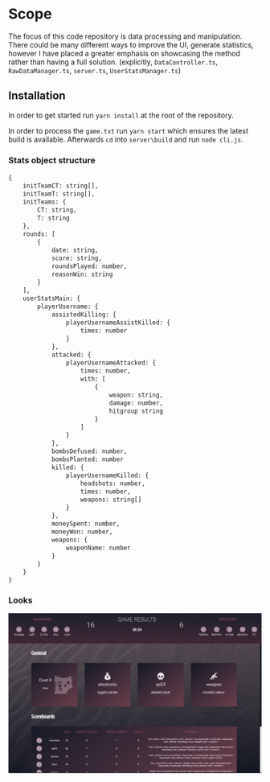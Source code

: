 # Scope

The focus of this code repository is data processing and manipulation. There could be many different ways to improve the UI, generate statistics, however I have placed a greater emphasis on showcasing the method rather than having a full solution. (explicitly, `DataController.ts`, `RawDataManager.ts`, `server.ts`, `UserStatsManager.ts`)

## Installation

In order to get started run `yarn install` at the root of the repository.

In order to process the `game.txt` run `yarn start` which ensures the latest build is available. Afterwards `cd` into `server\build` and run `node cli.js`.

### Stats object structure

```
{
    initTeamCT: string[],
    initTeamT: string[],
    initTeams: {
        CT: string, 
        T: string
    },
    rounds: [
        {
            date: string,
            score: string,
            roundsPlayed: number,
            reasonWin: string
        }
    ],
    userStatsMain: {
        playerUsername: {
            assistedKilling: {
                playerUsernameAssistKilled: {
                    times: number
                } 
            },
            attacked: {
                playerUsernameAttacked: {
                    times: number,
                    with: [
                        {
                            weapon: string,
                            damage: number,
                            hitgroup string
                        }
                    ]
                }
            },
            bombsDefused: number,
            bombsPlanted: number
            killed: {
                playerUsernameKilled: {
                    headshots: number,
                    times: number,
                    weapons: string[]
                }
            },
            moneySpent: number,
            moneyWon: number,
            weapons: {
                weaponName: number
            }
        }
    }
}
```

### Looks

![UI](./ui.png)